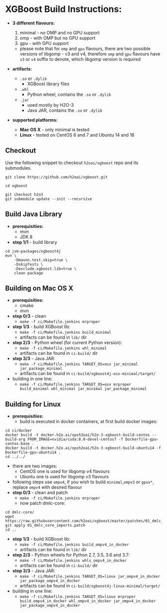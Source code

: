 # XGBoost Build Instructions: #

- **3 different flavours:**
	1. minimal - no OMP and no GPU support
	2. omp - with OMP but no GPU support
	3. gpu - with GPU support

	- please note that for `omp` and `gpu` flavours, there are two possible versions of libgomp - v3 and v4, therefore `omp` and `gpu` flavours have `v3` or `v4` suffix to denote, which libgomp version is required
- **artifacts:**
	- `.so` or `.dylib`
		- XGBoost library files
	- `.whl`
		- Python wheel, contains the `.so` or `.dylib`
	- `.jar`
		- used mostly by H2O-3
		- Java JAR, contains the `.so` or `.dylib`
- **supported platforms:**
	- **Mac OS X** - only minimal is tested
	- **Linux** - tested on CentOS 6 and 7 and Ubuntu 14 and 16

## Checkout ##
Use the following snippet to checkout `h2oai/xgboost` repo and its submodules.

```[bash]
git clone https://github.com/h2oai/xgboost.git

cd xgboost

git checkout h2o3
git submodule update --init --recursive
```

## Build Java Library ##
- **prerequisities:**
	- mvn
	- JDK 8
- **step 1/1** - build library

```[bash]
cd jvm-packages/xgboost4j
mvn \
	-Dmaven.test.skip=true \
	-DskipTests \
	-Dexclude.xgboost.lib=true \
	clean package
```

## Building on Mac OS X ##
- **prerequisities:**
	- cmake
	- mvn
- **step 0/3** - clean
	- `make -f ci/Makefile.jenkins mrproper`
- **step 1/3** - build XGBoost lib:
	-  `make -f ci/Makefile.jenkins build_minimal`
	-  artifacts can be found in `lib/` dir
- **step 2/3** - Python wheel (for current Python version):
	- `make -f ci/Makefile.jenkins whl_minimal`
	-  artifacts can be found in `ci-build/` dir
- **step 3/3** - Java JAR:
	- `make -f ci/Makefile.jenkins TARGET_OS=osx jar_minimal jar_package_minimal`
	- artifacts can be found in `ci-build/xgboost4j-osx-minimal/target/`
- building in one line:
	- `make -f ci/Makefile.jenkins TARGET_OS=osx mrproper build_minimal whl_minimal jar_minimal jar_package_minimal`

## Building for Linux ##
- **prerequisities:**
	- build is executed in docker containers, at first build docker images:

```[bash]
cd ci/docker
docker build -t docker.h2o.ai/opsh2oai/h2o-3-xgboost-build-centos --build-arg FROM_IMAGE=nvidia/cuda:8.0-devel-centos7 -f Dockerfile-gpu-centos-base .
docker build -t docker.h2o.ai/opsh2oai/h2o-3-xgboost-build-ubuntu14 -f Dockerfile-gpu-ubuntu14 .
cd ../../
```
	
- there are two images:
	- CentOS one is used for libgomp v4 flavours
	- Ubuntu one is used for libgomp v3 flavours
- following steps use `ompv4`, if you wish to build `minimal`,`ompv3` or `gpuv*`, replace `ompv4` with desired flavour
- **step 0/3** - clean and patch
	- `make -f ci/Makefile.jenkins mrproper`
	- now patch dmlc-core:

```[bash]
cd dmlc-core/
wget https://raw.githubusercontent.com/h2oai/xgboost/master/patches/01_dmlc_core_imports.patch
git apply 01_dmlc_core_imports.patch
cd ..
```

- **step 1/3** - build XGBoost lib:
	-  `make -f ci/Makefile.jenkins build_ompv4_in_docker`
	-  artifacts can be found in `lib/` dir
- **step 2/3** - Python wheels for Python 2.7, 3.5, 3.6 and 3.7:
	- `make -f ci/Makefile.jenkins whls_ompv4_in_docker`
	-  artifacts can be found in `ci-build/` dir
- **step 3/3** - Java JAR:
	- `make -f ci/Makefile.jenkins TARGET_OS=linux jar_ompv4_in_docker jar_package_ompv4_in_docker`
	- artifacts can be found in `ci-build/xgboost4j-linux-minimal/target/`
- building in one line:
	- `make -f ci/Makefile.jenkins TARGET_OS=linux mrproper build_ompv4_in_docker whl_ompv4_in_docker jar_ompv4_in_docker jar_package_ompv4_in_docker`
